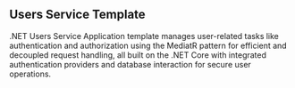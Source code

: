## Users Service Template

.NET Users Service Application template manages user-related tasks like authentication and authorization using the MediatR pattern for efficient and decoupled request handling, all built on the .NET Core with integrated authentication providers and database interaction for secure user operations.
